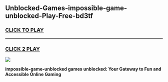 
## Unblocked-Games-impossible-game-unblocked-Play-Free-bd3tf
<h3>
<a href="https://premium76.site?title=impossible-game-unblocked&ref=21A">CLICK TO PLAY</a></h3>
<hr>

<h3>
<a href="https://premium76.site?title=impossible-game-unblocked&ref=21A">CLICK 2 PLAY</a>
  
</h3>

<a href="https://premium76.site?title=impossible-game-unblocked&ref=21A"><img src="https://clearcache.store/games.png"></a>


**impossible-game-unblocked games unblocked: Your Gateway to Fun and Accessible Online Gaming**
